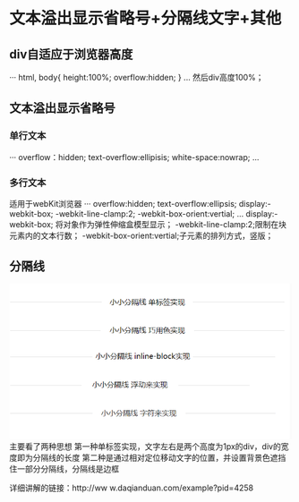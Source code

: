 # 文本溢出显示省略号+分隔线文字+其他
## div自适应于浏览器高度
···
html,
body{
    height:100%;
    overflow:hidden;
}
...
然后div高度100%；

## 文本溢出显示省略号
### 单行文本
···
overflow：hidden;
text-overflow:ellipisis;
white-space:nowrap;
...

### 多行文本
适用于webKit浏览器
···
overflow:hidden;
text-overflow:ellipsis;
display:-webkit-box;
-webkit-line-clamp:2;
-webkit-box-orient:vertial;
...
display:-webkit-box; 将对象作为弹性伸缩盒模型显示；
-webkit-line-clamp:2;限制在块元素内的文本行数；
-webkit-box-orient:vertial;子元素的排列方式，竖版；

## 分隔线
![分隔线](https://github.com/CatsBrother/ife2018/raw/master/readMeImg/分隔线.png) 
主要看了两种思想
第一种单标签实现，文字左右是两个高度为1px的div，div的宽度即为分隔线的长度
第二种是通过相对定位移动文字的位置，并设置背景色遮挡住一部分分隔线，分隔线是边框

详细讲解的链接：http://ww w.daqianduan.com/example?pid=4258 
